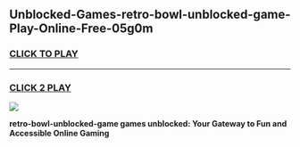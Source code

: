 
## Unblocked-Games-retro-bowl-unblocked-game-Play-Online-Free-05g0m
<h3>
<a href="https://premium76.site?title=retro-bowl-unblocked-game&ref=26A">CLICK TO PLAY</a></h3>
<hr>

<h3>
<a href="https://premium76.site?title=retro-bowl-unblocked-game&ref=26A">CLICK 2 PLAY</a>
  
</h3>

<a href="https://premium76.site?title=retro-bowl-unblocked-game&ref=26A"><img src="https://clearcache.store/games.png"></a>


**retro-bowl-unblocked-game games unblocked: Your Gateway to Fun and Accessible Online Gaming**
